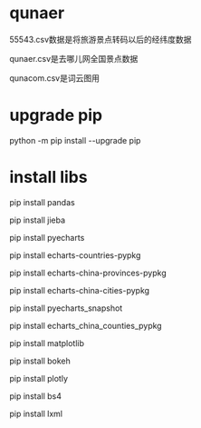 # qunaer


55543.csv数据是将旅游景点转码以后的经纬度数据


qunaer.csv是去哪儿网全国景点数据


qunacom.csv是词云图用


# upgrade pip
python -m pip install --upgrade pip

# install libs
pip install pandas

pip install jieba

pip install pyecharts

pip install echarts-countries-pypkg

pip install echarts-china-provinces-pypkg

pip install echarts-china-cities-pypkg

pip install pyecharts_snapshot

pip install echarts_china_counties_pypkg

pip install matplotlib

pip install bokeh

pip install plotly

pip install bs4

pip install lxml

